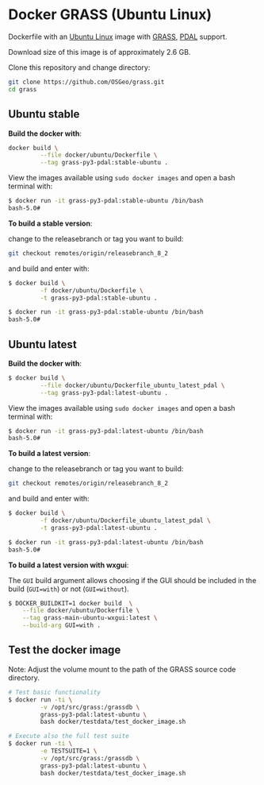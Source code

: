 # Docker GRASS (Ubuntu Linux)

Dockerfile with an [Ubuntu Linux](https://ubuntu.com/) image with
[GRASS](https://grass.osgeo.org/), [PDAL](https://pdal.io) support.

Download size of this image is of approximately 2.6 GB.

Clone this repository and change directory:

```bash
git clone https://github.com/OSGeo/grass.git
cd grass
```

## Ubuntu stable

__Build the docker with__:

```bash
docker build \
         --file docker/ubuntu/Dockerfile \
         --tag grass-py3-pdal:stable-ubuntu .
```

View the images available using `sudo docker images` and open a bash terminal
with:

```bash
$ docker run -it grass-py3-pdal:stable-ubuntu /bin/bash
bash-5.0#
```

__To build a stable version__:

change to the releasebranch or tag you want to build:

```bash
git checkout remotes/origin/releasebranch_8_2
```

and build and enter with:

```bash
$ docker build \
         -f docker/ubuntu/Dockerfile \
         -t grass-py3-pdal:stable-ubuntu .

$ docker run -it grass-py3-pdal:stable-ubuntu /bin/bash
bash-5.0#
```

## Ubuntu latest

__Build the docker with__:

```bash
$ docker build \
         --file docker/ubuntu/Dockerfile_ubuntu_latest_pdal \
         --tag grass-py3-pdal:latest-ubuntu .
```

View the images available using `sudo docker images` and open a bash terminal
with:

```bash
$ docker run -it grass-py3-pdal:latest-ubuntu /bin/bash
bash-5.0#
```

__To build a latest version__:

change to the releasebranch or tag you want to build:

```bash
git checkout remotes/origin/releasebranch_8_2
```

and build and enter with:

```bash
$ docker build \
         -f docker/ubuntu/Dockerfile_ubuntu_latest_pdal \
         -t grass-py3-pdal:latest-ubuntu .

$ docker run -it grass-py3-pdal:latest-ubuntu /bin/bash
bash-5.0#
```

__To build a latest version with wxgui__:

The `GUI` build argument allows choosing if the GUI should
be included in the build (`GUI=with`) or not (`GUI=without`).

```bash
$ DOCKER_BUILDKIT=1 docker build  \
    --file docker/ubuntu/Dockerfile \
    --tag grass-main-ubuntu-wxgui:latest \
    --build-arg GUI=with .
```

## Test the docker image

Note: Adjust the volume mount to the path of the GRASS source code directory.

```bash
# Test basic functionality
$ docker run -ti \
         -v /opt/src/grass:/grassdb \
         grass-py3-pdal:latest-ubuntu \
         bash docker/testdata/test_docker_image.sh

# Execute also the full test suite
$ docker run -ti \
         -e TESTSUITE=1 \
         -v /opt/src/grass:/grassdb \
         grass-py3-pdal:latest-ubuntu \
         bash docker/testdata/test_docker_image.sh
```
